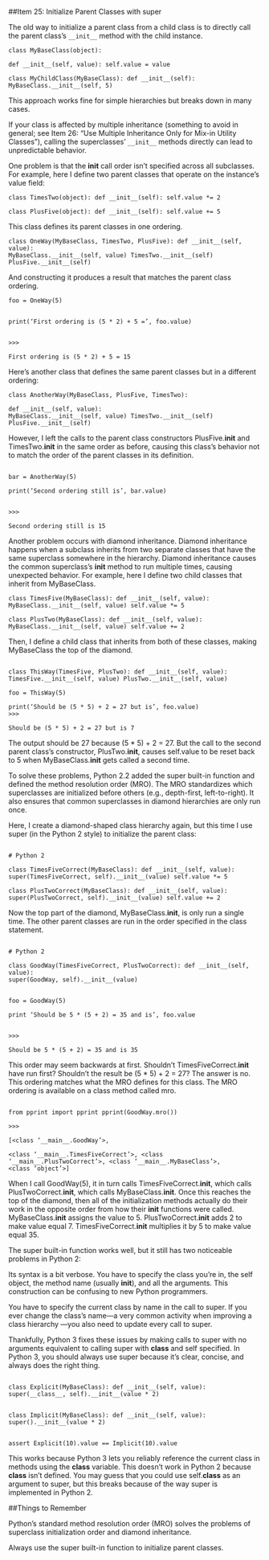 ##Item 25: Initialize Parent Classes with superThe old way to initialize a parent class from a child class is to directly call the parent class’s `__init__` method with the child instance.```class MyBaseClass(object):def __init__(self, value): self.value = valueclass MyChildClass(MyBaseClass): def __init__(self):MyBaseClass.__init__(self, 5)```This approach works fine for simple hierarchies but breaks down in many cases.If your class is affected by multiple inheritance (something to avoid in general; see Item 26: “Use Multiple Inheritance Only for Mix-in Utility Classes”), calling the superclasses’ `__init__` methods directly can lead to unpredictable behavior.One problem is that the __init__ call order isn’t specified across all subclasses. For example, here I define two parent classes that operate on the instance’s value field:```class TimesTwo(object): def __init__(self): self.value *= 2class PlusFive(object): def __init__(self): self.value += 5```This class defines its parent classes in one ordering. ```class OneWay(MyBaseClass, TimesTwo, PlusFive): def __init__(self, value):MyBaseClass.__init__(self, value) TimesTwo.__init__(self) PlusFive.__init__(self)```And constructing it produces a result that matches the parent class ordering. ```foo = OneWay(5)print(‘First ordering is (5 * 2) + 5 =’, foo.value)>>>First ordering is (5 * 2) + 5 = 15```Here’s another class that defines the same parent classes but in a different ordering: ```class AnotherWay(MyBaseClass, PlusFive, TimesTwo): def __init__(self, value):MyBaseClass.__init__(self, value) TimesTwo.__init__(self) PlusFive.__init__(self)```However, I left the calls to the parent class constructors PlusFive.__init__ and TimesTwo.__init__ in the same order as before, causing this class’s behavior not to match the order of the parent classes in its definition.```bar = AnotherWay(5)print(‘Second ordering still is’, bar.value)>>>Second ordering still is 15```Another problem occurs with diamond inheritance. Diamond inheritance happens when a subclass inherits from two separate classes that have the same superclass somewhere in the hierarchy. Diamond inheritance causes the common superclass’s __init__ method to run multiple times, causing unexpected behavior. For example, here I define two child classes that inherit from MyBaseClass.```class TimesFive(MyBaseClass): def __init__(self, value):MyBaseClass.__init__(self, value) self.value *= 5class PlusTwo(MyBaseClass): def __init__(self, value):MyBaseClass.__init__(self, value) self.value += 2```Then, I define a child class that inherits from both of these classes, making MyBaseClass the top of the diamond.```class ThisWay(TimesFive, PlusTwo): def __init__(self, value):TimesFive.__init__(self, value) PlusTwo.__init__(self, value)foo = ThisWay(5)print(‘Should be (5 * 5) + 2 = 27 but is’, foo.value)>>>Should be (5 * 5) + 2 = 27 but is 7```The output should be 27 because (5 * 5) + 2 = 27. But the call to the second parent class’s constructor, PlusTwo.__init__, causes self.value to be reset back to 5 when MyBaseClass.__init__ gets called a second time.To solve these problems, Python 2.2 added the super built-in function and defined the method resolution order (MRO). The MRO standardizes which superclasses are initialized before others (e.g., depth-first, left-to-right). It also ensures that common superclasses in diamond hierarchies are only run once.Here, I create a diamond-shaped class hierarchy again, but this time I use super (in the Python 2 style) to initialize the parent class:```# Python 2class TimesFiveCorrect(MyBaseClass): def __init__(self, value):super(TimesFiveCorrect, self).__init__(value) self.value *= 5class PlusTwoCorrect(MyBaseClass): def __init__(self, value):super(PlusTwoCorrect, self).__init__(value) self.value += 2```Now the top part of the diamond, MyBaseClass.__init__, is only run a single time. The other parent classes are run in the order specified in the class statement.```# Python 2class GoodWay(TimesFiveCorrect, PlusTwoCorrect): def __init__(self, value):super(GoodWay, self).__init__(value)foo = GoodWay(5)print ‘Should be 5 * (5 + 2) = 35 and is’, foo.value>>>Should be 5 * (5 + 2) = 35 and is 35```This order may seem backwards at first. Shouldn’t TimesFiveCorrect.__init__ have run first? Shouldn’t the result be (5 * 5) + 2 = 27? The answer is no. This ordering matches what the MRO defines for this class. The MRO ordering is available on a class method called mro.```from pprint import pprint pprint(GoodWay.mro())>>>[<class ‘__main__.GoodWay’>,<class ‘__main__.TimesFiveCorrect’>, <class ‘__main__.PlusTwoCorrect’>, <class ‘__main__.MyBaseClass’>,<class ‘object’>]```When I call GoodWay(5), it in turn calls TimesFiveCorrect.__init__, which calls PlusTwoCorrect.__init__, which calls MyBaseClass.__init__. Once this reaches the top of the diamond, then all of the initialization methods actually do their work in the opposite order from how their __init__ functions were called. MyBaseClass.__init__ assigns the value to 5. PlusTwoCorrect.__init__ adds 2 to make value equal 7. TimesFiveCorrect.__init__ multiplies it by 5 to make value equal 35.The super built-in function works well, but it still has two noticeable problems in Python 2:Its syntax is a bit verbose. You have to specify the class you’re in, the self object, the method name (usually __init__), and all the arguments. This construction can be confusing to new Python programmers.You have to specify the current class by name in the call to super. If you ever change the class’s name—a very common activity when improving a class hierarchy —you also need to update every call to super.Thankfully, Python 3 fixes these issues by making calls to super with no arguments equivalent to calling super with __class__ and self specified. In Python 3, you should always use super because it’s clear, concise, and always does the right thing.```class Explicit(MyBaseClass): def __init__(self, value):super(__class__, self).__init__(value * 2)class Implicit(MyBaseClass): def __init__(self, value):super().__init__(value * 2)assert Explicit(10).value == Implicit(10).value```This works because Python 3 lets you reliably reference the current class in methods using the __class__ variable. This doesn’t work in Python 2 because __class__ isn’t defined. You may guess that you could use self.__class__ as an argument to super, but this breaks because of the way super is implemented in Python 2.##Things to RememberPython’s standard method resolution order (MRO) solves the problems of superclass initialization order and diamond inheritance.Always use the super built-in function to initialize parent classes.